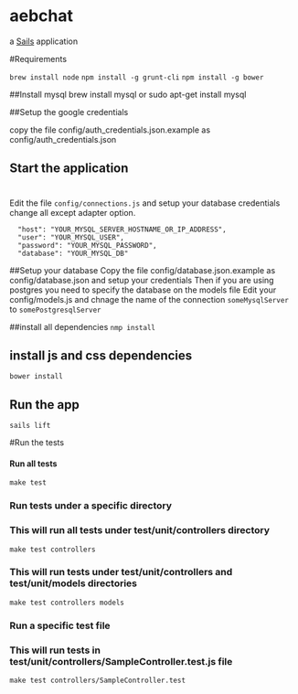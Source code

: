 # aebchat

a [Sails](http://sailsjs.org) application

#Requirements

`brew install node`
`npm install -g grunt-cli`
`npm install -g bower`

##Install mysql
brew install mysql or sudo apt-get install mysql

##Setup the google credentials

copy the file config/auth_credentials.json.example as config/auth_credentials.json
## Start the application
#
Edit the file `config/connections.js` and setup your database credentials change all except adapter option.
```
  "host": "YOUR_MYSQL_SERVER_HOSTNAME_OR_IP_ADDRESS",
  "user": "YOUR_MYSQL_USER",
  "password": "YOUR_MYSQL_PASSWORD",
  "database": "YOUR_MYSQL_DB"
  ```

##Setup your database
Copy the file config/database.json.example as config/database.json and setup your credentials
Then if you are using postgres you need to specify the database on the models file
Edit your config/models.js and chnage the name of the connection `someMysqlServer` to `somePostgresqlServer`

##install all dependencies
`nmp install`
## install js and css dependencies
`bower install`
## Run the app
`sails lift`



#Run the tests

#### Run all tests
`make test`

### Run tests under a specific directory
### This will run all tests under test/unit/controllers directory
`make test controllers`

### This will run tests under test/unit/controllers and test/unit/models directories
`make test controllers models`

### Run a specific test file
### This will run tests in test/unit/controllers/SampleController.test.js file
`make test controllers/SampleController.test`

